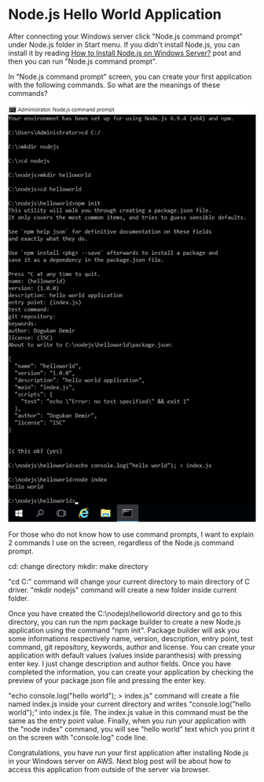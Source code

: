 # Node.js Hello World Application

After connecting your Windows server click "Node.js command prompt" under Node.js folder in Start menu. If you didn't install Node.js, you can install it by reading [How to Install Node.js on Windows Server?](http://dogukandemir.com/en/how-to-install-node-js-on-windows-server/) post and then you can run "Node.js command prompt".

In "Node.js command prompt" screen, you can create your first application with the following commands. So what are the meanings of these commands?

![Node.js Hello World](https://raw.githubusercontent.com/dogukandemir/blog-posts/master/en/nodejs-hello-world-application/images/npm-init.png)



For those who do not know how to use command prompts, I want to explain 2 commands I use on the screen, regardless of the Node.js command prompt.

cd: change directory
mkdir: make directory

"cd C:\" command will change your current directory to main directory of C driver.
"mkdir nodejs" command will create a new folder inside current folder.

Once you have created the C:\nodejs\helloworld directory and go to this directory, you can run the npm package builder to create a new Node.js application using the command "npm init". Package builder will ask you some informations respectively name, version, description, entry point, test command, git repository, keywords, author and license. You can create your application with default values (values inside paranthesis) with pressing enter key. I just change description and author fields. Once you have completed the information, you can create your application by checking the preview of your package.json file and pressing the enter key.

"echo console.log("hello world"); > index.js" command will create a file named index.js inside your current directory and writes "console.log("hello world");" into index.js file. The index.js value in this command must be the same as the entry point value. Finally, when you run your application with the "node index" command, you will see "hello world" text which you print it on the screen with "console.log" code line.

Congratulations, you have run your first application after installing Node.js in your Windows server on AWS. Next blog post will be about how to access this application from outside of the server via browser.